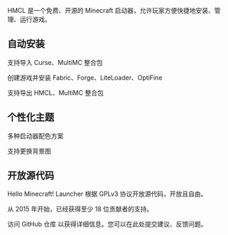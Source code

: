 HMCL 是一个免费、开源的 Minecraft 启动器，允许玩家方便快捷地安装、管理、运行游戏。

## 自动安装

支持导入 Curse、MultiMC 整合包

创建游戏并安装 Fabric、Forge、LiteLoader、OptiFine

支持导出 HMCL、MultiMC 整合包

## 个性化主题

多种启动器配色方案

支持更换背景图

## 开放源代码

Hello Minecraft! Launcher 根据 GPLv3 协议开放源代码，开放且自由。

从 2015 年开始，已经获得至少 18 位贡献者的支持。

访问 GitHub 仓库 以获得详细信息。您可以在此处提交建议、反馈问题。
